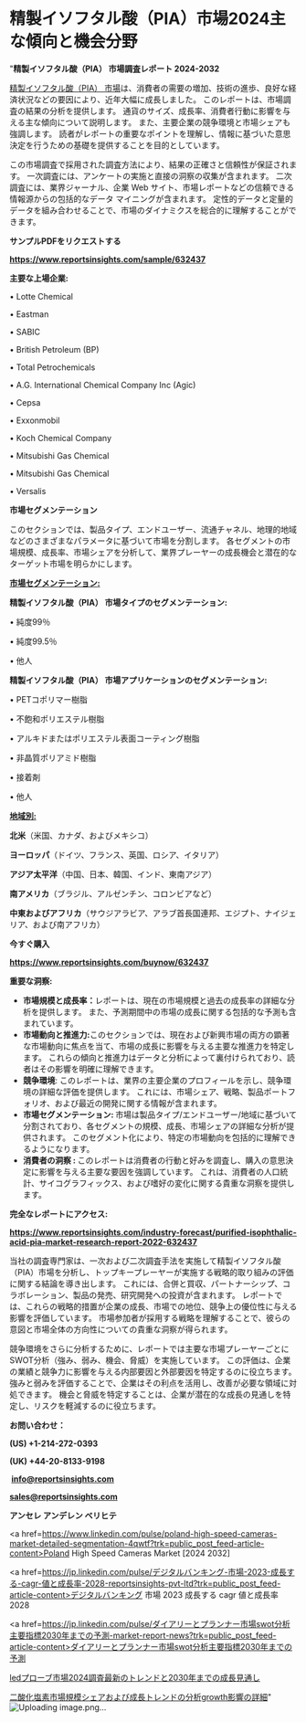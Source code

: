 # 精製イソフタル酸（PIA）市場2024主な傾向と機会分野

"<strong>精製イソフタル酸（PIA） 市場調査レポート 2024-2032</strong>

<a href=https://www.reportsinsights.com/sample/632437>精製イソフタル酸（PIA） 市場</a>は、消費者の需要の増加、技術の進歩、良好な経済状況などの要因により、近年大幅に成長しました。 このレポートは、市場調査の結果の分析を提供します。 通貨のサイズ、成長率、消費者行動に影響を与える主な傾向について説明します。 また、主要企業の競争環境と市場シェアも強調します。 読者がレポートの重要なポイントを理解し、情報に基づいた意思決定を行うための基礎を提供することを目的としています。

この市場調査で採用された調査方法により、結果の正確さと信頼性が保証されます。 一次調査には、アンケートの実施と直接の洞察の収集が含まれます。 二次調査には、業界ジャーナル、企業 Web サイト、市場レポートなどの信頼できる情報源からの包括的なデータ マイニングが含まれます。 定性的データと定量的データを組み合わせることで、市場のダイナミクスを総合的に理解することができます。

<strong><b>サンプルPDFをリクエストする</b></strong>

<a href=https://www.reportsinsights.com/sample/632437><strong><u>https://www.reportsinsights.com/sample/632437</u></strong></a>

<strong>主要な上場企業:</strong>

• Lotte Chemical

• Eastman

• SABIC

• British Petroleum (BP)

• Total Petrochemicals

• A.G. International Chemical Company Inc (Agic)

• Cepsa

• Exxonmobil

• Koch Chemical Company

• Mitsubishi Gas Chemical

• Mitsubishi Gas Chemical

• Versalis

<strong>市場セグメンテーション</strong>

このセクションでは、製品タイプ、エンドユーザー、流通チャネル、地理的地域などのさまざまなパラメータに基づいて市場を分割します。 各セグメントの市場規模、成長率、市場シェアを分析して、業界プレーヤーの成長機会と潜在的なターゲット市場を明らかにします。

<strong><u>市場セグメンテーション</u></strong><strong><u>:</u></strong>

<strong>精製イソフタル酸（PIA） 市場タイプのセグメンテーション:</strong>

• 純度99％

• 純度99.5％

• 他人

<strong>精製イソフタル酸（PIA） 市場アプリケーションのセグメンテーション:</strong>

• PETコポリマー樹脂

• 不飽和ポリエステル樹脂

• アルキドまたはポリエステル表面コーティング樹脂

• 非晶質ポリアミド樹脂

• 接着剤

• 他人

<strong><u>地域別</u></strong><strong><u>:</u></strong>

<strong>北米</strong>（米国、カナダ、およびメキシコ）

<strong>ヨーロッパ</strong>（ドイツ、フランス、英国、ロシア、イタリア）

<strong>アジア太平洋</strong>（中国、日本、韓国、インド、東南アジア）

<strong>南アメリカ</strong>（ブラジル、アルゼンチン、コロンビアなど）

<strong>中東およびアフリカ</strong>（サウジアラビア、アラブ首長国連邦、エジプト、ナイジェリア、および南アフリカ）

<strong>今すぐ購入</strong>

<a href=https://www.reportsinsights.com/buynow/632437><strong><u>https://www.reportsinsights.com/buynow/632437</u></strong></a>

<strong>重要な洞察:</strong>
<ul>
  <li><strong>市場規模と成長率：</strong>レポートは、現在の市場規模と過去の成長率の詳細な分析を提供します。 また、予測期間中の市場の成長に関する包括的な予測も含まれています。</li>
  <li><strong>市場動向と推進力:</strong>このセクションでは、現在および新興市場の両方の顕著な市場動向に焦点を当て、市場の成長に影響を与える主要な推進力を特定します。 これらの傾向と推進力はデータと分析によって裏付けられており、読者はその影響を明確に理解できます。</li>
  <li><strong>競争環境</strong>: このレポートは、業界の主要企業のプロフィールを示し、競争環境の詳細な評価を提供します。 これには、市場シェア、戦略、製品ポートフォリオ、および最近の開発に関する情報が含まれます。</li>
  <li><strong>市場セグメンテーション: </strong>市場は製品タイプ/エンドユーザー/地域に基づいて分割されており、各セグメントの規模、成長、市場シェアの詳細な分析が提供されます。 このセグメント化により、特定の市場動向を包括的に理解できるようになります。</li>
  <li><strong>消費者の洞察 : </strong>このレポートは消費者の行動と好みを調査し、購入の意思決定に影響を与える主要な要因を強調しています。 これは、消費者の人口統計、サイコグラフィックス、および嗜好の変化に関する貴重な洞察を提供します。</li>
</ul>
<strong>完全なレポートにアクセス:</strong>

<a href=https://www.reportsinsights.com/industry-forecast/purified-isophthalic-acid-pia-market-research-report-2022-632437><strong><u><b>https://www.reportsinsights.com/industry-forecast/purified-isophthalic-acid-pia-market-research-report-2022-632437</b></u></strong></a>

当社の調査専門家は、一次および二次調査手法を実施して精製イソフタル酸（PIA）市場を分析し、トップキープレーヤーが実施する戦略的取り組みの評価に関する結論を導き出します。 これには、合併と買収、パートナーシップ、コラボレーション、製品の発売、研究開発への投資が含まれます。 レポートでは、これらの戦略的措置が企業の成長、市場での地位、競争上の優位性に与える影響を評価しています。 市場参加者が採用する戦略を理解することで、彼らの意図と市場全体の方向性についての貴重な洞察が得られます。

競争環境をさらに分析するために、レポートでは主要な市場プレーヤーごとにSWOT分析（強み、弱み、機会、脅威）を実施しています。 この評価は、企業の業績と競争力に影響を与える内部要因と外部要因を特定するのに役立ちます。 強みと弱みを評価することで、企業はその利点を活用し、改善が必要な領域に対処できます。 機会と脅威を特定することは、企業が潜在的な成長の見通しを特定し、リスクを軽減するのに役立ちます。

<strong>お問い合わせ：</strong>

<strong>(US) +1-214-272-0393</strong>

<strong>(UK) +44-20-8133-9198</strong>

<strong> </strong><a href=info@reportsinsights.com><strong><u>info@reportsinsights.com</u></strong></a>

<a href=sales@reportsinsights.com><strong><u>sales@reportsinsights.com</u></strong></a>

<strong>アンセレ アンデレン ベリヒテ</strong>

<a href=https://www.linkedin.com/pulse/poland-high-speed-cameras-market-detailed-segmentation-4qwtf?trk=public_post_feed-article-content>Poland High Speed Cameras Market [2024 2032]</a>

<a href=https://jp.linkedin.com/pulse/デジタルバンキング-市場-2023-成長する-cagr-値と成長率-2028-reportsinsights-pvt-ltd?trk=public_post_feed-article-content>デジタルバンキング 市場 2023 成長する cagr 値と成長率 2028</a>

<a href=https://jp.linkedin.com/pulse/ダイアリーとプランナー市場swot分析主要指標2030年までの予測-market-report-news?trk=public_post_feed-article-content>ダイアリーとプランナー市場swot分析主要指標2030年までの予測</a>

<a href=https://www.linkedin.com/pulse/ledプローブ市場2024調査最新のトレンドと2030年までの成長見通し-healthscope-news-245-drsvf/>ledプローブ市場2024調査最新のトレンドと2030年までの成長見通し</a>

<a href=https://www.linkedin.com/pulse/二酸化塩素市場規模シェアおよび成長トレンドの分析growth影響の詳細-community-market-research-fihwf/>二酸化塩素市場規模シェアおよび成長トレンドの分析growth影響の詳細</a>"
![Uploading image.png…]()
